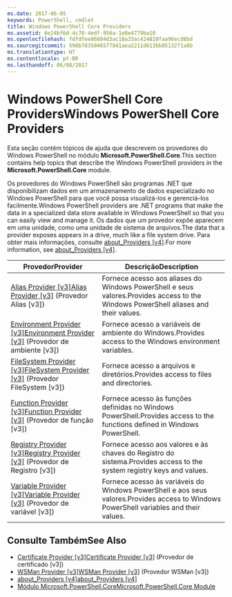```yaml
---
ms.date: 2017-06-05
keywords: PowerShell, cmdlet
title: Windows PowerShell Core Providers
ms.assetid: 6e24bf6d-4c70-4edf-956a-1e8e4779ba10
ms.openlocfilehash: fdfdfee86884d3ac18a33ac424828faa96ecd8bd
ms.sourcegitcommit: 598b7835046577841aea2211d613bb8513271a8b
ms.translationtype: HT
ms.contentlocale: pt-BR
ms.lasthandoff: 06/08/2017
---
```

# <a name="windows-powershell-core-providers"></a><span data-ttu-id="935f5-103">Windows PowerShell Core Providers</span><span class="sxs-lookup"><span data-stu-id="935f5-103">Windows PowerShell Core Providers</span></span>
<span data-ttu-id="935f5-104">Esta seção contém tópicos de ajuda que descrevem os provedores do Windows PowerShell no módulo **Microsoft.PowerShell.Core**.</span><span class="sxs-lookup"><span data-stu-id="935f5-104">This section contains help topics that describe the Windows PowerShell providers in the **Microsoft.PowerShell.Core** module.</span></span>

<span data-ttu-id="935f5-105">Os provedores do Windows PowerShell são programas .NET que disponibilizam dados em um armazenamento de dados especializado no Windows PowerShell para que você possa visualizá-los e gerenciá-los facilmente.</span><span class="sxs-lookup"><span data-stu-id="935f5-105">Windows PowerShell providers are .NET programs that make the data in a specialized data store available in Windows PowerShell so that you can easily view and manage it.</span></span> <span data-ttu-id="935f5-106">Os dados que um provedor expõe aparecem em uma unidade, como uma unidade de sistema de arquivos.</span><span class="sxs-lookup"><span data-stu-id="935f5-106">The data that a provider exposes appears in a drive, much like a file system drive.</span></span> <span data-ttu-id="935f5-107">Para obter mais informações, consulte [about_Providers [v4]](https://technet.microsoft.com/en-us/library/2d9b3f32-be78-49ad-a547-21231c803242).</span><span class="sxs-lookup"><span data-stu-id="935f5-107">For more information, see [about_Providers [v4]](https://technet.microsoft.com/en-us/library/2d9b3f32-be78-49ad-a547-21231c803242).</span></span>

|<span data-ttu-id="935f5-108">Provedor</span><span class="sxs-lookup"><span data-stu-id="935f5-108">Provider</span></span>|<span data-ttu-id="935f5-109">Descrição</span><span class="sxs-lookup"><span data-stu-id="935f5-109">Description</span></span>|
|------------|---------------|
|[<span data-ttu-id="935f5-110">Alias Provider [v3]</span><span class="sxs-lookup"><span data-stu-id="935f5-110">Alias Provider [v3]</span></span>](https://technet.microsoft.com/en-us/library/dce3f872-aeff-4eb2-8b38-876cd612fc29) (Provedor Alias [v3])|<span data-ttu-id="935f5-111">Fornece acesso aos aliases do Windows PowerShell e seus valores.</span><span class="sxs-lookup"><span data-stu-id="935f5-111">Provides access to the Windows PowerShell aliases and their values.</span></span>|
|[<span data-ttu-id="935f5-112">Environment Provider [v3]</span><span class="sxs-lookup"><span data-stu-id="935f5-112">Environment Provider [v3]</span></span>](https://technet.microsoft.com/en-us/library/94fcd05d-e702-4706-9b7d-ad7e5fd0ec09) (Provedor de ambiente [v3])|<span data-ttu-id="935f5-113">Fornece acesso a variáveis de ambiente do Windows.</span><span class="sxs-lookup"><span data-stu-id="935f5-113">Provides access to the Windows environment variables.</span></span>|
|[<span data-ttu-id="935f5-114">FileSystem Provider [v3]</span><span class="sxs-lookup"><span data-stu-id="935f5-114">FileSystem Provider [v3]</span></span>](https://technet.microsoft.com/en-us/library/0e494537-dfdf-437a-8b27-c21e30aa1f9f) (Provedor FileSystem [v3])|<span data-ttu-id="935f5-115">Fornece acesso a arquivos e diretórios.</span><span class="sxs-lookup"><span data-stu-id="935f5-115">Provides access to files and directories.</span></span>|
|[<span data-ttu-id="935f5-116">Function Provider [v3]</span><span class="sxs-lookup"><span data-stu-id="935f5-116">Function Provider [v3]</span></span>](https://technet.microsoft.com/en-us/library/7dfc92f4-9a88-4399-978d-6d5d224b3e76) (Provedor de função [v3])|<span data-ttu-id="935f5-117">Fornece acesso às funções definidas no Windows PowerShell.</span><span class="sxs-lookup"><span data-stu-id="935f5-117">Provides access to the functions defined in Windows PowerShell.</span></span>|
|[<span data-ttu-id="935f5-118">Registry Provider [v3]</span><span class="sxs-lookup"><span data-stu-id="935f5-118">Registry Provider [v3]</span></span>](https://technet.microsoft.com/en-us/library/d3c8013c-8caa-48d7-9feb-bfef0d95926e) (Provedor de Registro [v3])|<span data-ttu-id="935f5-119">Fornece acesso aos valores e às chaves do Registro do sistema.</span><span class="sxs-lookup"><span data-stu-id="935f5-119">Provides access to the system registry keys and values.</span></span>|
|[<span data-ttu-id="935f5-120">Variable Provider [v3]</span><span class="sxs-lookup"><span data-stu-id="935f5-120">Variable Provider [v3]</span></span>](https://technet.microsoft.com/en-us/library/78dbcbbd-7946-4b9b-b75b-146f247f821c) (Provedor de variável [v3])|<span data-ttu-id="935f5-121">Fornece acesso às variáveis do Windows PowerShell e aos seus valores.</span><span class="sxs-lookup"><span data-stu-id="935f5-121">Provides access to Windows PowerShell variables and their values.</span></span>|

## <a name="see-also"></a><span data-ttu-id="935f5-122">Consulte Também</span><span class="sxs-lookup"><span data-stu-id="935f5-122">See Also</span></span>
- [<span data-ttu-id="935f5-123">Certificate Provider [v3]</span><span class="sxs-lookup"><span data-stu-id="935f5-123">Certificate Provider [v3]</span></span>](https://technet.microsoft.com/en-us/library/3f743541-d0c6-4670-809a-b16fb01f7c4d) (Provedor de certificado [v3])
- [<span data-ttu-id="935f5-124">WSMan Provider [v3]</span><span class="sxs-lookup"><span data-stu-id="935f5-124">WSMan Provider [v3]</span></span>](https://technet.microsoft.com/en-us/library/4c3d8d36-4f7a-4211-996f-64110e4b2eb7) (Provedor WSMan [v3])
- [<span data-ttu-id="935f5-125">about_Providers [v4]</span><span class="sxs-lookup"><span data-stu-id="935f5-125">about_Providers [v4]</span></span>](https://technet.microsoft.com/en-us/library/2d9b3f32-be78-49ad-a547-21231c803242)
- [<span data-ttu-id="935f5-126">Módulo Microsoft.PowerShell.Core</span><span class="sxs-lookup"><span data-stu-id="935f5-126">Microsoft.PowerShell.Core Module</span></span>](Microsoft.PowerShell.Core-Module.md)

